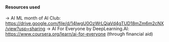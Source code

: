 #### Resources used
-> AI ML month of AI Club: https://drive.google.com/file/d/14IwgU0OzWrLQiaVd4gTUD18mZm6m2cNX/view?usp=sharing
-> AI For Everyone by DeepLearning.AI: https://www.coursera.org/learn/ai-for-everyone (through financial aid)

